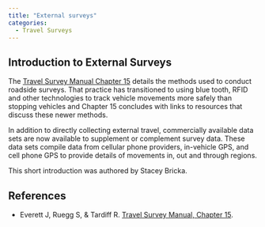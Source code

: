 ```yaml
---
title: "External surveys"
categories:
  - Travel Surveys
---
```


## Introduction to External Surveys

The [Travel Survey Manual Chapter 15](https://trbtsm.wiki.zoho.com/Chapter-15-2.html) details the methods used to conduct roadside surveys. That practice has transitioned to using blue tooth, RFID and other technologies to track vehicle movements more safely than stopping vehicles and Chapter 15 concludes with links to resources that discuss these newer methods.

In addition to directly collecting external travel, commercially available data sets are now available to supplement or complement survey data. These data sets compile data from cellular phone providers, in-vehicle GPS, and cell phone GPS to provide details of movements in, out and through regions.

This short introduction was authored by Stacey Bricka.

## References
- Everett J, Ruegg S, & Tardiff R.  [Travel Survey Manual, Chapter 15](https://trbtsm.wiki.zoho.com/Chapter-15-2.html). 
